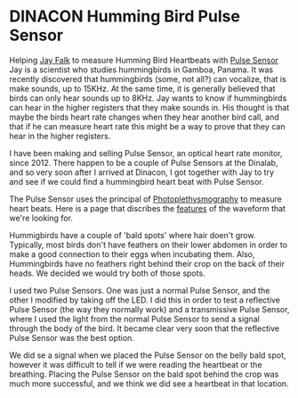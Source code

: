 # DINACON Humming Bird Pulse Sensor

Helping [Jay Falk](https://www.birdmorph.com/) to measure Humming Bird Heartbeats with [Pulse Sensor](www.pulsesensor.com)
Jay is a scientist who studies hummingbirds in Gamboa, Panama. It was recently discovered that hummingbirds (some, not all?) can vocalize, that is make sounds, up to 15KHz. At the same time, it is generally believed that birds can only hear sounds up to 8KHz. Jay wants to know if hummingbirds can hear in the higher registers that they make sounds in. His thought is that maybe the birds heart rate changes when they hear another bird call, and that if he can measure heart rate this might be a way to prove that they can hear in the higher registers.

I have been making and selling Pulse Sensor, an optical heart rate monitor, since 2012. There happen to be a couple of Pulse Sensors at the Dinalab, and so very soon after I arrived at Dinacon, I got together with Jay to try and see if we could find a hummingbird heart beat with Pulse Sensor. 

The Pulse Sensor uses the principal of [Photoplethysmography](https://en.wikipedia.org/wiki/Photoplethysmogram) to measure heart beats. Here is a page that discribes the [features](https://www.researchgate.net/figure/A-typical-waveform-of-the-PPG-and-its-characteristic-parameters-whereas-the-amplitude-of_fig9_230587653) of the waveform that we're looking for.

Hummigbirds have a couple of 'bald spots' where hair doen't grow. Typically, most birds don't have feathers on their lower abdomen in order to make a good connection to their eggs when incubating them. Also, Hummingbirds have no feathers right behind their crop on the back of their heads. We decided we would try both of those spots.

I used two Pulse Sensors. One was just a normal Pulse Sensor, and the other I modified by taking off the LED. I did this in order to test a reflective Pulse Sensor (the way they normally work) and a transmissive Pulse Sensor, where I used the light from the normal Pulse Sensor to send a signal through the body of the bird. It became clear very soon that the reflective Pulse Sensor was the best option.

We did se a signal when we placed the Pulse Sensor on the belly bald spot, however it was difficult to tell if we were reading the heartbeat or the breathing. Placing the Pulse Sensor on the bald spot behind the crop was much more successful, and we think we did see a heartbeat in that location.
